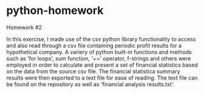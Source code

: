 # python-homework
Homework #2

In this exercise, I made use of the csv python library functionality to access and also read through a csv file containing periodic profit results for a hypothetical company. A variery of python built-in functions and methods such as 'for loops', sum function, '+=' operator, f-strings and others were employed in order to calculate and present a set of financial statistics based on the data from the source csv file. The financial statistica summary results were then exported to a text file for ease of reading. The text file can be found on the repository as well as 'financial analysis results.txt'.
